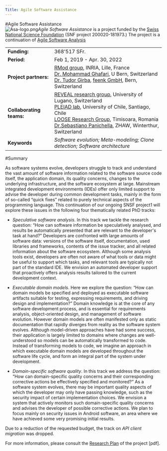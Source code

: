 ```yaml
---
Title: Agile Software Assistance						
---
```

#Agile Software Assistance						
![Asa-logo.png](%assets_url%/files/54/v4kl5a1k0snggemb5a6lfdmhj2phil/asa-logo.png)*Agile Software Assistance* is a project funded by the [Swiss National Science Foundation](http://www.snf.ch/) (SNF project 200020-181973.)
The project is a continuation of [Agile Software Analysis](%base_url%/research/snf16)

| | |
|---|---|
|**Funding:**|368'517 SFr.
|**Period:**|Feb 1, 2019 - Apr. 30, 2022
|**Project partners:**|[RMod group](http://rmod.lille.inria.fr/), INRIA, Lille, France<br/>[Dr. Mohammad Ghafari](%base_url%/staff/Mohammad-Ghafari), U Bern, Switzerland<br/>[Dr. Tudor Girba](http://www.tudorgirba.com), [feenk GmbH](http://feenk.com), Bern, Switzerland
|**Collaborating teams:**|[REVEAL research group](http://www.inf.unisi.ch/faculty/lanza/), University of Lugano, Switzerland<br/>[PLEIAD lab](http://pleiad.dcc.uchile.cl), University of Chile, Santiago, Chile<br/>[LOOSE Research Group](http://loose.cs.upt.ro), Timisoara, Romania<br/>[Dr.Sebastiano Panichella](https://www.zhaw.ch/en/about-us/person/panc/), ZHAW, Winterthur, Switzerland
|**Keywords**|*Software evolution; Meta-modeling; Clone detection; Software architecture*


#Summary


As software systems evolve, developers struggle to track and understand the vast amount of software information related to the software source code itself, the application domain, its quality concerns, changes to the underlying infrastructure, and the software ecosystem at large. Mainstream integrated development environments (IDEs) offer only limited support to advise the developer during common development tasks, mainly in the form of so-called “quick fixes” related to purely technical aspects of the programming language. This continuation of our ongoing SNSF project1 will explore these issues in the following four thematically related PhD tracks:


-  *Speculative software analysis*. In this track we tackle the research question: “How can software information be speculatively analysed, and results be automatically presented that are relevant to the developer's task at hand?” Developers are confronted with large amounts of software data: versions of the software itself, documentation, used libraries and frameworks, contents of the issue tracker, and all related information about the software ecosystem. Although some analysis tools exist, developers are often not aware of what tools or data might be useful to support which tasks, and relevant tools are typically not part of the standard IDE. We envision an automated developer support that proactively offers analysis results tailored to the current development context.


-  *Executable domain models*. Here we explore the question: “How can domain models be specified and deployed as executable software artifacts suitable for testing, expressing requirements, and driving design and implementation?” Domain knowledge is at the core of any software development process, and is essential for requirements analysis, object-oriented design, and management of software evolution. However domain models are often manifested only as static documentation that rapidly diverges from reality as the software system evolves. Although model-driven approaches have had some success, their application is largely limited to domains where changes are well-understood so models can be automatically transformed to code. Instead of transforming models to code, we imagine an approach in which executable domain models are developed throughout the software life cycle, and form an integral part of the system under development.


-  *Domain-specific software quality*. In this track we address the question: “How can domain-specific quality concerns and their corresponding corrective actions be effectively specified and monitored?” As a software system evolves, there may be important quality aspects of which the developer may only have passing knowledge, such as the security impact of certain implementation choices. We envision a system that actively monitors such domain-specific quality concerns and advises the developer of possible corrective actions. We plan to focus mainly on security issues in Android software, an area where we have achieved some very promising initial results.

Due to a reduction of the requested budget, the track on *API client migration* was dropped.

For more information, please consult the [Research Plan](%base_url%/download/projectreports/snf19-part2.pdf) of the project [pdf].
